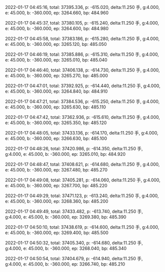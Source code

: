2022-01-17 04:45:16, total: 37395.336, p: -615.020, delta:11.250 手, g:4.000, e: 45.000, b: -360.000, ep: 3264.660, bp: 484.960

2022-01-17 04:45:37, total: 37380.105, p: -615.240, delta:11.250 手, g:4.000, e: 45.000, b: -360.000, ep: 3264.600, bp: 484.980

2022-01-17 04:45:58, total: 37383.186, p: -615.280, delta:11.250 手, g:4.000, e: 45.000, b: -360.000, ep: 3265.120, bp: 485.050

2022-01-17 04:46:19, total: 37385.886, p: -615.310, delta:11.250 手, g:4.000, e: 45.000, b: -360.000, ep: 3265.010, bp: 485.040

2022-01-17 04:46:40, total: 37406.138, p: -614.730, delta:11.250 手, g:4.000, e: 45.000, b: -360.000, ep: 3265.270, bp: 485.000

2022-01-17 04:47:01, total: 37392.925, p: -614.440, delta:11.250 手, g:4.000, e: 45.000, b: -360.000, ep: 3264.840, bp: 484.910

2022-01-17 04:47:21, total: 37384.536, p: -615.250, delta:11.250 手, g:4.000, e: 45.000, b: -360.000, ep: 3265.630, bp: 485.110

2022-01-17 04:47:42, total: 37362.936, p: -615.610, delta:11.250 手, g:4.000, e: 45.000, b: -360.000, ep: 3265.350, bp: 485.120

2022-01-17 04:48:05, total: 37433.136, p: -614.170, delta:11.250 手, g:4.000, e: 45.000, b: -360.000, ep: 3266.630, bp: 485.100

2022-01-17 04:48:26, total: 37420.986, p: -614.350, delta:11.250 手, g:4.000, e: 45.000, b: -360.000, ep: 3265.010, bp: 484.920

2022-01-17 04:48:47, total: 37408.621, p: -614.680, delta:11.250 手, g:4.000, e: 45.000, b: -360.000, ep: 3267.480, bp: 485.270

2022-01-17 04:49:08, total: 37405.281, p: -614.060, delta:11.250 手, g:4.000, e: 45.000, b: -360.000, ep: 3267.700, bp: 485.220

2022-01-17 04:49:29, total: 37471.123, p: -613.240, delta:11.250 手, g:4.000, e: 45.000, b: -360.000, ep: 3268.360, bp: 485.200

2022-01-17 04:49:49, total: 37433.482, p: -613.740, delta:11.250 手, g:4.000, e: 45.000, b: -360.000, ep: 3269.380, bp: 485.390

2022-01-17 04:50:10, total: 37438.619, p: -614.600, delta:11.250 手, g:4.000, e: 45.000, b: -360.000, ep: 3269.400, bp: 485.500

2022-01-17 04:50:32, total: 37405.340, p: -614.680, delta:11.250 手, g:4.000, e: 45.000, b: -360.000, ep: 3268.040, bp: 485.340

2022-01-17 04:50:54, total: 37404.679, p: -614.940, delta:11.250 手, g:4.000, e: 45.000, b: -360.000, ep: 3266.740, bp: 485.210